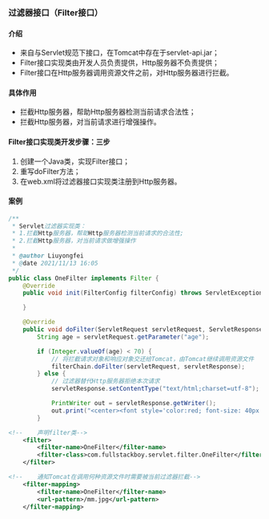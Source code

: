 ### 过滤器接口（Filter接口）

#### 介绍

- 来自与Servlet规范下接口，在Tomcat中存在于servlet-api.jar；
- Filter接口实现类由开发人员负责提供，Http服务器不负责提供；
- Filter接口在Http服务器调用资源文件之前，对Http服务器进行拦截。

#### 具体作用

- 拦截Http服务器，帮助Http服务器检测当前请求合法性；
- 拦截Http服务器，对当前请求进行增强操作。

#### Filter接口实现类开发步骤：三步

1. 创建一个Java类，实现Filter接口；
2. 重写doFilter方法；
3. 在web.xml将过滤器接口实现类注册到Http服务器。

#### 案例

```java
/**
 * Servlet过滤器实现类：
 * 1.拦截Http服务器，帮助Http服务器检测当前请求的合法性;
 * 2.拦截Http服务器，对当前请求做增强操作
 *
 * @author Liuyongfei
 * @date 2021/11/13 16:05
 */
public class OneFilter implements Filter {
    @Override
    public void init(FilterConfig filterConfig) throws ServletException {

    }

    @Override
    public void doFilter(ServletRequest servletRequest, ServletResponse servletResponse, FilterChain filterChain) throws IOException, ServletException {
        String age = servletRequest.getParameter("age");

        if (Integer.valueOf(age) < 70) {
            // 将拦截请求对象和响应对象交还给Tomcat，由Tomcat继续调用资源文件
            filterChain.doFilter(servletRequest, servletResponse);
        } else {
            // 过滤器替代Http服务器拒绝本次请求
            servletResponse.setContentType("text/html;charset=utf-8");

            PrintWriter out = servletResponse.getWriter();
            out.print("<center><font style='color:red; font-size: 40px'>大爷，珍爱生命呢！</center>");
        }
```

```xml
<!--    声明filter类-->
    <filter>
        <filter-name>OneFilter</filter-name>
        <filter-class>com.fullstackboy.servlet.filter.OneFilter</filter-class>
    </filter>

<!--    通知Tomcat在调用何种资源文件时需要被当前过滤器拦截-->
    <filter-mapping>
        <filter-name>OneFilter</filter-name>
        <url-pattern>/mm.jpg</url-pattern>
    </filter-mapping>
```



